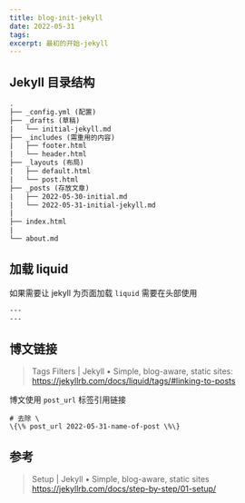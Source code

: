 ```yaml
---
title: blog-init-jekyll
date: 2022-05-31
tags:
excerpt: 最初的开始-jekyll
---
```



## Jekyll 目录结构

```txt
.
├── _config.yml (配置)
├── _drafts (草稿)
|   └── initial-jekyll.md
├── _includes (需重用的内容)
|   ├── footer.html
|   └── header.html
├── _layouts (布局)
|   ├── default.html
|   └── post.html
├── _posts (存放文章)
|   ├── 2022-05-30-initial.md
|   └── 2022-05-31-initial-jekyll.md
|
├── index.html
|
└── about.md
```

## 加载 liquid

如果需要让 jekyll 为页面加载 `liquid` 需要在头部使用

```txt
---
---
```

## 博文链接

> Tags Filters | Jekyll • Simple, blog-aware, static sites: <https://jekyllrb.com/docs/liquid/tags/#linking-to-posts>

博文使用 `post_url` 标签引用链接

```liquid
# 去除 \
\{\% post_url 2022-05-31-name-of-post \%\}
```

## 参考

> Setup | Jekyll • Simple, blog-aware, static sites <https://jekyllrb.com/docs/step-by-step/01-setup/>
